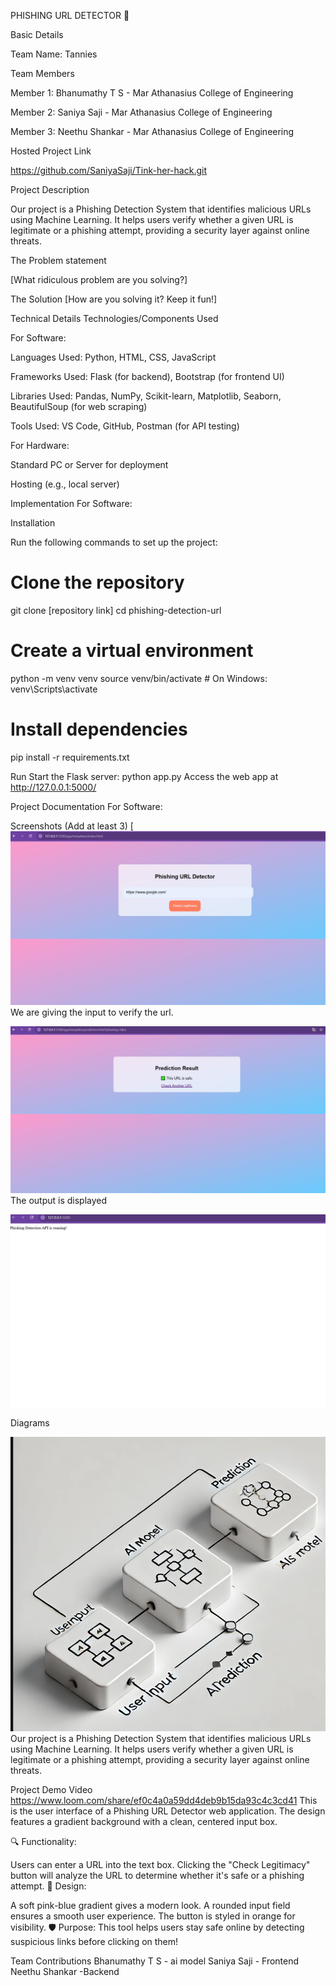 
PHISHING URL DETECTOR 🎯


Basic Details

Team Name: Tannies

Team Members

Member 1: Bhanumathy T S - Mar Athanasius College of Engineering

Member 2: Saniya Saji - Mar Athanasius College of Engineering

Member 3: Neethu Shankar - Mar Athanasius College of Engineering



Hosted Project Link

https://github.com/SaniyaSaji/Tink-her-hack.git

Project Description

Our project is a Phishing Detection System that identifies malicious URLs using Machine Learning. It helps users verify whether a given URL is legitimate or a phishing attempt, providing a security layer against online threats.

The Problem statement

[What ridiculous problem are you solving?]

The Solution
[How are you solving it? Keep it fun!]

Technical Details
Technologies/Components Used

For Software:

Languages Used: Python, HTML, CSS, JavaScript

Frameworks Used: Flask (for backend), Bootstrap (for frontend UI)

Libraries Used: Pandas, NumPy, Scikit-learn, Matplotlib, Seaborn, BeautifulSoup (for web scraping)

Tools Used: VS Code, GitHub, Postman (for API testing)

For Hardware:

Standard PC or Server for deployment

Hosting (e.g., local server)


Implementation
For Software:

Installation

Run the following commands to set up the project:
# Clone the repository
git clone [repository link]
cd phishing-detection-url

# Create a virtual environment
python -m venv venv
source venv/bin/activate  # On Windows: venv\Scripts\activate

# Install dependencies
pip install -r requirements.txt

Run
Start the Flask server:
python app.py
Access the web app at http://127.0.0.1:5000/

Project Documentation
For Software:

Screenshots (Add at least 3)
[![Screenshot1](https://github.com/SaniyaSaji/Tink-her-hack/blob/463f15d4ca5c0491417bd45335436d33097fcfcd/IMAGE.jpg)
We are giving the input to verify the url.

![Screenshot2](https://github.com/SaniyaSaji/Tink-her-hack/blob/3cab596b6da05b3e0f2d1bc89f5ef124015ae611/image2.jpg)
The output is displayed

![Screenshot3](https://github.com/SaniyaSaji/Tink-her-hack/blob/9e044759485f2c52b2ba334233caeac950157fff/image3.jpg)

Diagrams


![image](https://github.com/SaniyaSaji/Tink-her-hack/blob/fd4d63b2be33d294663b8cb0246b2e0331b9f5b0/image4.png)
Our project is a Phishing Detection System that identifies malicious URLs using Machine Learning. It helps users verify whether a given URL is legitimate or a phishing attempt, providing a security layer against online threats.


Project Demo
Video
https://www.loom.com/share/ef0c4a0a59dd4deb9b15da93c4c3cd41
This is the user interface of a Phishing URL Detector web application. The design features a gradient background with a clean, centered input box.

🔍 Functionality:

Users can enter a URL into the text box.
Clicking the "Check Legitimacy" button will analyze the URL to determine whether it's safe or a phishing attempt.
🎨 Design:

A soft pink-blue gradient gives a modern look.
A rounded input field ensures a smooth user experience.
The button is styled in orange for visibility.
🛡️ Purpose:
This tool helps users stay safe online by detecting suspicious links before clicking on them!

Team Contributions
Bhanumathy T S - ai model 
Saniya Saji - Frontend
Neethu Shankar -Backend

